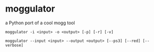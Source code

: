 # moggulator
a Python port of a cool mogg tool

`moggulator -i <input> -o <output> [-p] [-r] [-v]`

`moggulator --input <input> --output <output> [--ps3] [--red] [--verbose]`
